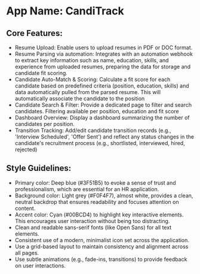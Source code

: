 # **App Name**: CandiTrack

## Core Features:

- Resume Upload: Enable users to upload resumes in PDF or DOC format.
- Resume Parsing via automation: Integrates with an automation webhook to extract key information such as name, education, skills, and experience from uploaded resumes, preparing the data for storage and candidate fit scoring.
- Candidate Auto-Match & Scoring: Calculate a fit score for each candidate based on predefined criteria (position, education, skills) and data automatically pulled from the parsed resume. This will automatically associate the candidate to the position
- Candidate Search & Filter: Provide a dedicated page to filter and search candidates. Filtering available per position, education and fit score
- Dashboard Overview: Display a dashboard summarizing the number of candidates per position.
- Transition Tracking: Add/edit candidate transition records (e.g., 'Interview Scheduled', 'Offer Sent') and reflect any status changes in the candidate's recruitment process (e.g., shortlisted, interviewed, hired, rejected)

## Style Guidelines:

- Primary color: Deep blue (#3F51B5) to evoke a sense of trust and professionalism, which are essential for an HR application.
- Background color: Light grey (#F0F4F7), almost white, provides a clean, neutral backdrop that ensures readability and focuses attention on content.
- Accent color: Cyan (#00BCD4) to highlight key interactive elements. This encourages user interaction without being too distracting.
- Clean and readable sans-serif fonts (like Open Sans) for all text elements.
- Consistent use of a modern, minimalist icon set across the application.
- Use a grid-based layout to maintain consistency and alignment across all pages.
- Use subtle animations (e.g., fade-ins, transitions) to provide feedback on user interactions.